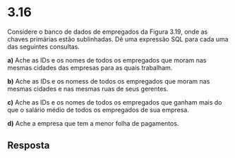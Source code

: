 # 3.16

Considere o banco de dados de empregados da Figura 3.19, onde as chaves primárias estão sublinhadas. Dê uma expressão SQL para cada uma das seguintes consultas.

**a)** Ache as IDs e os nomes de todos os empregados que moram nas mesmas cidades das empresas para as quais trabalham.

**b)** Ache as IDs e os nomess de todos os empregados que moram nas mesmas cidades e nas mesmas ruas de seus gerentes.

**c)** Ache as IDs e os nomes de todos os empregados que ganham mais do que o salário médio de todos os empregados de sua empresa.

**d)** Ache a empresa que tem a menor folha de pagamentos.

## Resposta
